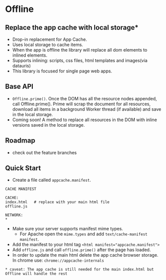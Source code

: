 # Offline

## Replace the app cache with local storage*
* Drop-in replacement for App Cache.
* Uses local storage to cache items.
* When the app is offline the library will replace all dom elements to inlined elements.
* Supports inlining: scripts, css files, html templates and images(via datauris)
* This library is focused for single page web apps.

## Base API
* `Offline.prime()`. Once the DOM has all the resource nodes appended, call Offline.prime(). Prime will scrap the document for all resources, download all items in a background Worker thread (if available) and save in the local storage.
* Coming soon! A method to replace all resources in the DOM with inline versions saved in the local storage.

## Roadmap

* check out the feature branches


## Quick Start

* Create a file called `appcache.manifest`. 

```
CACHE MANIFEST

CACHE:
index.html   # replace with your main html file
offline.js

NETWORK:
*
```

* Make sure your server supports manifest mime types.
  * For Apache open the `mime.types` and add `text/cache-manifest manifest`.
* Add the manifest to your html tag `<html manifest="appcache.manifest">`
* Add `offline.js` and call `offline.prime()` after the page has loaded.
* In order to update the main html delete the app cache browser storage. In chrome use: `chrome://appcache-internals`

`* caveat: The app cache is still needed for the main index.html but Offline will handle the rest`
